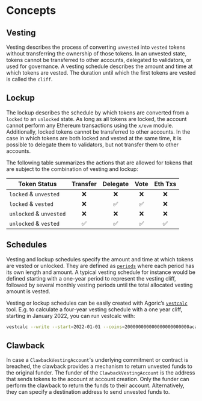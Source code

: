 <!--
order: 1
-->

# Concepts

## Vesting

Vesting describes the process of converting `unvested` into `vested` tokens without transferring the ownership of those tokens. In an unvested state, tokens cannot be transferred to other accounts, delegated to validators, or used for governance. A vesting schedule describes the amount and time at which tokens are vested. The duration until which the first tokens are vested is called the `cliff`.

## Lockup

The lockup describes the schedule by which tokens are converted from a  `locked` to an `unlocked` state. As long as all tokens are locked, the account cannot perform any Ethereum transactions using the `x/evm` module. Additionally, locked tokens cannot be transferred to other accounts. In the case in which tokens are both locked and vested at the same time, it is possible to delegate them to validators, but not transfer them to other accounts.

The following table summarizes the actions that are allowed for tokens that are subject to the combination of vesting and lockup:

| Token Status            | Transfer | Delegate | Vote | Eth Txs |
| ----------------------- | :------: | :------: | :--: | :-----: |
| `locked` & `unvested`   |    ❌    |    ❌    |  ❌  |   ❌    |
| `locked` & `vested`     |    ❌    |    ✅    |  ✅  |   ❌    |
| `unlocked` & `unvested` |    ❌    |    ❌    |  ❌  |   ❌    |
| `unlocked` & `vested`   |    ✅    |    ✅    |  ✅  |   ✅    |

## Schedules

Vesting and lockup schedules specify the amount and time at which tokens are vested or unlocked. They are defined as [`periods`](https://docs.cosmos.network/v0.42/modules/auth/05_vesting.html#period) where each period has its own length and amount. A typical vesting schedule for instance would be defined starting with a one-year period to represent the vesting cliff, followed by several monthly vesting periods until the total allocated vesting amount is vested.

Vesting or lockup schedules can be easily created with Agoric’s [`vestcalc`](https://github.com/agoric-labs/cosmos-sdk/tree/Agoric/x/auth/vesting/cmd/vestcalc) tool. E.g. to calculate a four-year vesting schedule with a one year cliff, starting in January 2022, you can run vestcalc with:

```bash
vestcalc --write --start=2022-01-01 --coins=200000000000000000000000acanto --months=48 --cliffs=2023-01-01
```

## Clawback

In case a `ClawbackVestingAccount`'s underlying commitment or contract is breached, the clawback provides a mechanism to return unvested funds to the original funder. The funder of the `ClawbackVestingAccount` is the address that sends tokens to the account at account creation. Only the funder can perform the clawback to return the funds to their account. Alternatively, they can specify a destination address to send unvested funds to.
